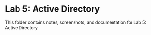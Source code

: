 # Lab 5: Active Directory
This folder contains notes, screenshots, and documentation for Lab 5: Active Directory.
